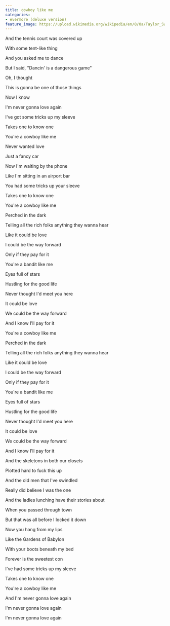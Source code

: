 ```yaml
---
title: cowboy like me
categories:
- evermore (deluxe version)
feature_image: https://upload.wikimedia.org/wikipedia/en/0/0a/Taylor_Swift_-_Evermore.png
--- 
```

And the tennis court was covered up

With some tent-like thing

And you asked me to dance

But I said, "Dancin' is a dangerous game"

Oh, I thought

This is gonna be one of those things

Now I know

I'm never gonna love again

I've got some tricks up my sleeve

Takes one to know one

You're a cowboy like me

Never wanted love

Just a fancy car

Now I'm waiting by the phone

Like I'm sitting in an airport bar

You had some tricks up your sleeve

Takes one to know one

You're a cowboy like me

Perched in the dark

Telling all the rich folks anything they wanna hear

Like it could be love

I could be the way forward

Only if they pay for it

You're a bandit like me

Eyes full of stars

Hustling for the good life

Never thought I'd meet you here

It could be love

We could be the way forward

And I know I'll pay for it

You're a cowboy like me

Perched in the dark

Telling all the rich folks anything they wanna hear

Like it could be love

I could be the way forward

Only if they pay for it

You're a bandit like me

Eyes full of stars

Hustling for the good life

Never thought I'd meet you here

It could be love

We could be the way forward

And I know I'll pay for it

And the skeletons in both our closets

Plotted hard to fuck this up

And the old men that I've swindled

Really did believe I was the one

And the ladies lunching have their stories about

When you passed through town

But that was all before I locked it down

Now you hang from my lips

Like the Gardens of Babylon

With your boots beneath my bed

Forever is the sweetest con

I've had some tricks up my sleeve

Takes one to know one

You're a cowboy like me

And I'm never gonna love again

I'm never gonna love again

I'm never gonna love again